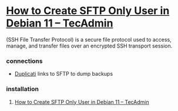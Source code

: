 # [How to Create SFTP Only User in Debian 11 – TecAdmin](https://tecadmin.net/how-to-create-sftp-only-user-in-debian-11/)
(SSH File Transfer Protocol) is a secure file protocol used to access, manage, and transfer files over an encrypted SSH transport session.

### connections
- [Duplicati](%F0%9F%93%81developer/Home%20Lab%20%F0%9F%8F%A0/Duplicati.md) links to SFTP to dump backups

### installation
1. [How to Create SFTP Only User in Debian 11 – TecAdmin](https://tecadmin.net/how-to-create-sftp-only-user-in-debian-11/)